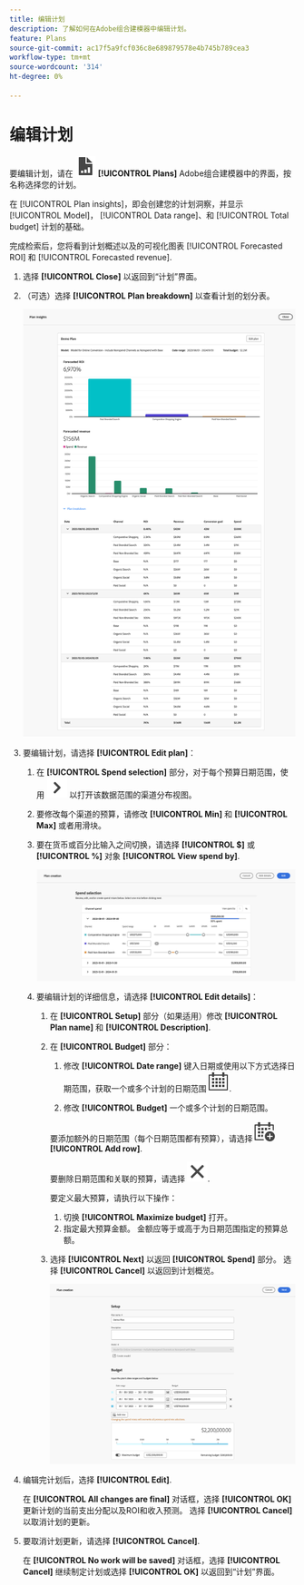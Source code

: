 ```yaml
---
title: 编辑计划
description: 了解如何在Adobe组合建模器中编辑计划。
feature: Plans
source-git-commit: ac17f5a9fcf036c8e689879578e4b745b789cea3
workflow-type: tm+mt
source-wordcount: '314'
ht-degree: 0%

---
```



# 编辑计划

要编辑计划，请在 ![PLan](../assets/icons/FileChart.svg) **[!UICONTROL Plans]** Adobe组合建模器中的界面，按名称选择您的计划。

在 [!UICONTROL Plan insights]，即会创建您的计划洞察，并显示 [!UICONTROL Model]， [!UICONTROL Data range]、和 [!UICONTROL Total budget] 计划的基础。

完成检索后，您将看到计划概述以及的可视化图表 [!UICONTROL Forecasted ROI] 和 [!UICONTROL Forecasted revenue].

1. 选择 **[!UICONTROL Close]** 以返回到“计划”界面。

1. （可选）选择 **[!UICONTROL Plan breakdown]** 以查看计划的划分表。

   ![计划概览](../assets/overview-plan.png)

1. 要编辑计划，请选择 **[!UICONTROL Edit plan]**：

   1. 在 **[!UICONTROL Spend selection]** 部分，对于每个预算日期范围，使用 ![V形](../assets/icons/ChevronRight.svg) 以打开该数据范围的渠道分布视图。

   1. 要修改每个渠道的预算，请修改 **[!UICONTROL Min]** 和 **[!UICONTROL Max]** 或者用滑块。

   1. 要在货币或百分比输入之间切换，请选择 **[!UICONTROL $]** 或 **[!UICONTROL %]** 对象 **[!UICONTROL View spend by]**.

      ![支出选择](../assets/spend-selection.png)

   1. 要编辑计划的详细信息，请选择 **[!UICONTROL Edit details]**：

      1. 在 **[!UICONTROL Setup]** 部分（如果适用）修改 **[!UICONTROL Plan name]** 和 **[!UICONTROL Description]**.

      1. 在 **[!UICONTROL Budget]** 部分：

         1. 修改 **[!UICONTROL Date range]** 键入日期或使用以下方式选择日期范围，获取一个或多个计划的日期范围 ![日历](../assets/icons/Calendar.svg).

         1. 修改 **[!UICONTROL Budget]** 一个或多个计划的日期范围。

         要添加额外的日期范围（每个日期范围都有预算），请选择 ![CalendarAdd](../assets/icons/CalendarAdd.svg) **[!UICONTROL Add row]**.

         要删除日期范围和关联的预算，请选择 ![关闭](../assets/icons/Close.svg).

         要定义最大预算，请执行以下操作：

         1. 切换 **[!UICONTROL Maximize budget]** 打开。
         1. 指定最大预算金额。 金额应等于或高于为日期范围指定的预算总额。

      1. 选择 **[!UICONTROL Next]** 以返回 **[!UICONTROL Spend]** 部分。 选择 **[!UICONTROL Cancel]** 以返回到计划概览。

         ![计划详细信息](../assets/plan-details.png)


1. 编辑完计划后，选择 **[!UICONTROL Edit]**.

   在 **[!UICONTROL All changes are final]** 对话框，选择 **[!UICONTROL OK]** 更新计划的当前支出分配以及ROI和收入预测。 选择 **[!UICONTROL Cancel]** 以取消计划的更新。

1. 要取消计划更新，请选择 **[!UICONTROL Cancel]**.

   在 **[!UICONTROL No work will be saved]** 对话框，选择 **[!UICONTROL Cancel]** 继续制定计划或选择 **[!UICONTROL OK]** 以返回到“计划”界面。

